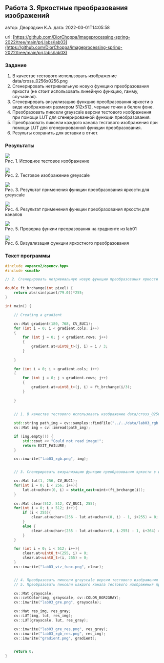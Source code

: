 ## Работа 3. Яркостные преобразования изображений
автор: Дворядкин К.А.
дата: 2022-03-01T14:05:58

url: [https://github.com/DiorChoppa/imageprocessing-spring-2022/tree/main/prj.labs/lab03](https://github.com/DiorChoppa/imageprocessing-spring-2022/tree/main/prj.labs/lab03)

### Задание
1. В качестве тестового использовать изображение data/cross_0256x0256.png
2. Сгенерировать нетривиальную новую функцию преобразования яркости (не стоит использовать линейную функцию, гамму, случайная).
3. Сгенерировать визуализацию функцию преобразования яркости в виде изображения размером 512x512, черные точки а белом фоне.
4. Преобразовать пиксели grayscale версии тестового изображения при помощи LUT для сгенерированной функции преобразования.
4. Преобразовать пиксели каждого канала тестового изображения при помощи LUT для сгенерированной функции преобразования.
5. Результы сохранить для вставки в отчет.

### Результаты

![](lab03_rgb.png)
<br/>Рис. 1. Исходное тестовое изображение

![](lab03_gre.png)
<br/>Рис. 2. Тестовое изображение greyscale

![](lab03_gre_res.png)
<br/>Рис. 3. Результат применения функции преобразования яркости для greyscale

![](lab03_rgb_res.png)
<br/>Рис. 4. Результат применения функции преобразования яркости для каналов

![](gradient.png)
<br/>Рис. 5. Проверка функии преоразования на градиенте из lab01

![](lab03_viz_func.png)
<br/>Рис. 6. Визуализация функции яркостного преобразования

### Текст программы

```cpp
#include <opencv2/opencv.hpp>
#include <cmath>

// 2. Сгенерировать нетривиальную новую функцию преобразования яркости (не стоит использовать линейную функцию, гамму, случайная).

double ft_brchange(int pixel) {
	return abs(sin(pixel/79.0))*255;
}

int main() {

	// Creating a gradient

	cv::Mat gradient(180, 768, CV_8UC1);
	for (int i = 0; i < gradient.cols; i++)
	{
		for (int j = 0; j < gradient.rows; j++)
		{
			gradient.at<uint8_t>(j, i) = i / 3;
		}
		
	}

	for (int i = 0; i < gradient.cols; i++)
	{
		for (int j = 0; j < gradient.rows; j++)
		{
			gradient.at<uint8_t>(j, i) = ft_brchange(i/3);
		}
		
	}
	
	
	// 1. В качестве тестового использовать изображение data/cross_0256x0256.png

	std::string path_img = cv::samples::findFile("../../data/lab03_rgb.png");
	cv::Mat img = cv::imread(path_img);

	if (img.empty()) {
		std::cout << "Could not read image!";
		return EXIT_FAILURE;
	}

	cv::imwrite("lab03_rgb.png", img);


	// 3. Сгенерировать визуализацию функцию преобразования яркости в виде изображения размером 512x512, черные точки а белом фоне.

	cv::Mat lut(1, 256, CV_8UC1);
	for(int i = 0; i < 256; i++){
		lut.at<uchar>(0, i) = static_cast<uint>(ft_brchange(i));
	}
	
	cv::Mat clear(512, 512, CV_8UC1, 255);
	for(int i = 0; i < 512; i++){
		if (i < 255){
			clear.at<uchar>(256 - lut.at<uchar>(0, i) - 1, i+255) = 0;
		}
		else {
			clear.at<uchar>(255 - lut.at<uchar>(0, i-255) - 1, i+264) = 0;
		}
	}

	for (int i = 0; i < 512; i++){
		clear.at<uint8_t>(255, i) = 0;
		clear.at<uint8_t>(i, 255) = 0;
	}
	cv::imwrite("lab03_viz_func.png", clear);


	// 4. Преобразовать пиксели grayscale версии тестового изображения при помощи LUT для сгенерированной функции преобразования.
	// 5. Преобразовать пиксели каждого канала тестового изображения при помощи LUT для сгенерированной функции преобразования.

	cv::Mat grayscale;
	cv::cvtColor(img, grayscale, cv::COLOR_BGR2GRAY);
	cv::imwrite("lab03_gre.png", grayscale);

	cv::Mat res_img, res_gray;
	cv::LUT(img, lut, res_img);
	cv::LUT(grayscale, lut, res_gray);

	cv::imwrite("lab03_gre_res.png", res_gray);
	cv::imwrite("lab03_rgb_res.png", res_img);
	cv::imwrite("gradient.png", gradient);

	
	return 0;
}

```
